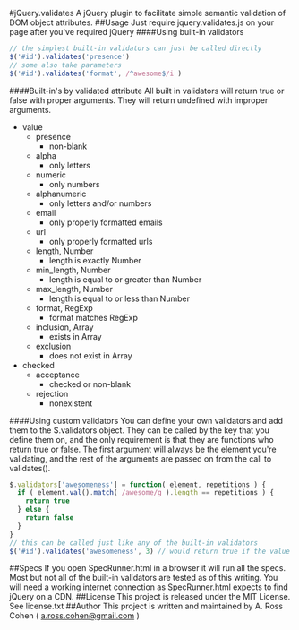 #jQuery.validates
A jQuery plugin to facilitate simple semantic validation of DOM object attributes.
##Usage
Just require jquery.validates.js on your page after you've required jQuery
####Using built-in validators
``` javascript
// the simplest built-in validators can just be called directly
$('#id').validates('presence')
// some also take parameters
$('#id').validates('format', /^awesome$/i )
```
####Built-in's by validated attribute
All built in validators will return true or false with proper arguments. They will return undefined with improper arguments.
- value
    - presence
        * non-blank
    - alpha
        * only letters
    - numeric
        * only numbers
    - alphanumeric
        * only letters and/or numbers
    - email
        * only properly formatted emails
    - url
        * only properly formatted urls
    - length, Number
        * length is exactly Number
    - min_length, Number
        * length is equal to or greater than Number
    - max_length, Number
        * length is equal to or less than Number
    - format, RegExp
        * format matches RegExp
    - inclusion, Array
        * exists in Array
    - exclusion
        * does not exist in Array
- checked
    - acceptance
        * checked or non-blank
    - rejection
        * nonexistent

####Using custom validators
You can define your own validators and add them to the $.validators object. They can be called by the key that you define them on, and the only requirement is that they are functions who return true or false. The first argument will always be the element you're validating, and the rest of the arguments are passed on from the call to validates().
```javascript
$.validators['awesomeness'] = function( element, repetitions ) {
  if ( element.val().match( /awesome/g ).length == repetitions ) {
    return true
  } else {
    return false
  }
}
// this can be called just like any of the built-in validators
$('#id').validates('awesomeness', 3) // would return true if the value was "awesome awesome awesome"
```
##Specs
If you open SpecRunner.html in a browser it will run all the specs. Most but not all of the built-in validators are tested as of this writing. You will need a working internet connection as SpecRunner.html expects to find jQuery on a CDN.
##License
This project is released under the MIT License. See license.txt
##Author
This project is written and maintained by A. Ross Cohen ( a.ross.cohen@gmail.com )
